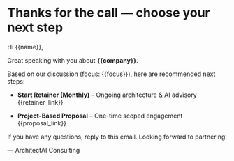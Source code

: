 # Thanks for the call — choose your next step

Hi {{name}},

Great speaking with you about **{{company}}**.

Based on our discussion (focus: {{focus}}), here are recommended next steps:

- **Start Retainer (Monthly)** – Ongoing architecture & AI advisory  
  {{retainer_link}}

- **Project-Based Proposal** – One-time scoped engagement  
  {{proposal_link}}

If you have any questions, reply to this email. Looking forward to partnering!

— ArchitectAI Consulting
